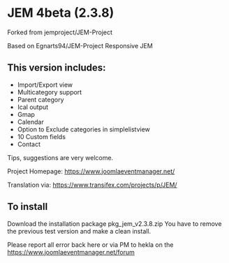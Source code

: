 # JEM 4beta (2.3.8)

Forked from jemproject/JEM-Project

Based on Egnarts94/JEM-Project Responsive JEM

## This version includes:
- Import/Export view
- Multicategory support
- Parent category
- Ical output
- Gmap
- Calendar
- Option to Exclude categories in simplelistview
- 10 Custom fields
- Contact

Tips, suggestions are very welcome.

Project Homepage: https://www.joomlaeventmanager.net/

Translation via:  https://www.transifex.com/projects/p/JEM/

## To install
Download the installation package pkg_jem_v2.3.8.zip
You have to remove the previous test version and make a clean install.

Please report all error back here or via PM to hekla on the https://www.joomlaeventmanager.net/forum